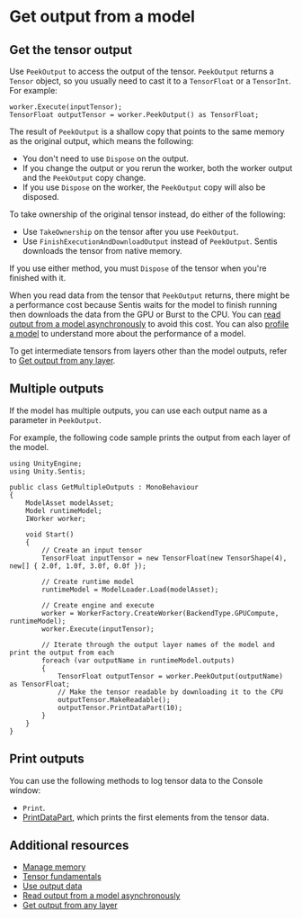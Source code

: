 # Get output from a model

## Get the tensor output

Use `PeekOutput` to access the output of the tensor. `PeekOutput` returns a `Tensor` object, so you usually need to cast it to a `TensorFloat` or a `TensorInt`. For example:

```
worker.Execute(inputTensor);
TensorFloat outputTensor = worker.PeekOutput() as TensorFloat;
```

The result of `PeekOutput` is a shallow copy that points to the same memory as the original output, which means the following:

- You don't need to use `Dispose` on the output.
- If you change the output or you rerun the worker, both the worker output and the `PeekOutput` copy change.
- If you use `Dispose` on the worker, the `PeekOutput` copy will also be disposed.

To take ownership of the original tensor instead, do either of the following:

- Use `TakeOwnership` on the tensor after you use `PeekOutput`.
- Use `FinishExecutionAndDownloadOutput` instead of `PeekOutput`. Sentis downloads the tensor from native memory.

If you use either method, you must `Dispose` of the tensor when you're finished with it.

When you read data from the tensor that `PeekOutput` returns, there might be a performance cost because Sentis waits for the model to finish running then downloads the data from the GPU or Burst to the CPU. You can [read output from a model asynchronously](read-output-async.md) to avoid this cost. You can also [profile a model](profile-a-model.md) to understand more about the performance of a model. 

To get intermediate tensors from layers other than the model outputs, refer to [Get output from any layer](profile-a-model.md#get-output-from-any-layer).

## Multiple outputs

If the model has multiple outputs, you can use each output name as a parameter in `PeekOutput`.

For example, the following code sample prints the output from each layer of the model.

```
using UnityEngine;
using Unity.Sentis;

public class GetMultipleOutputs : MonoBehaviour
{
    ModelAsset modelAsset;
    Model runtimeModel;
    IWorker worker;

    void Start()
    {
        // Create an input tensor
        TensorFloat inputTensor = new TensorFloat(new TensorShape(4), new[] { 2.0f, 1.0f, 3.0f, 0.0f });

        // Create runtime model
        runtimeModel = ModelLoader.Load(modelAsset);

        // Create engine and execute
        worker = WorkerFactory.CreateWorker(BackendType.GPUCompute, runtimeModel);
        worker.Execute(inputTensor);

        // Iterate through the output layer names of the model and print the output from each
        foreach (var outputName in runtimeModel.outputs)
        {
            TensorFloat outputTensor = worker.PeekOutput(outputName) as TensorFloat;
            // Make the tensor readable by downloading it to the CPU
            outputTensor.MakeReadable();
            outputTensor.PrintDataPart(10);
        }
    }
}
```

## Print outputs

You can use the following methods to log tensor data to the Console window:

- `Print`.
- [PrintDataPart](xref:Unity.Sentis.TensorExtensions.PrintDataPart(Unity.Sentis.Tensor,System.Int32,System.String)), which prints the first elements from the tensor data.

## Additional resources

- [Manage memory](manage-memory.md)
- [Tensor fundamentals](tensor-fundamentals.md)
- [Use output data](use-model-output.md)
- [Read output from a model asynchronously](read-output-async.md)
- [Get output from any layer](profile-a-model.md#get-output-from-any-layer)
